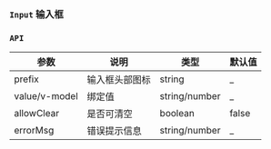 ### `Input` 输入框

<ClientOnly>
<template>
  <ShowComponent label="基础">
    <template #component-body>
      <ShowComponentItem>
        <smile-input 
          v-model="inputValue1" 
          placeholder="输入内容"
         >
        </smile-input>
      </ShowComponentItem>
    </template>
  <template #component-code>

  ```vue
  <smile-input 
    v-model="inputValue1" 
    placeholder="输入内容"
   >
  </smile-input>
  ```
  </template>
  </ShowComponent>
  <ShowComponent label="可清空">
     <template #component-body>
       <ShowComponentItem>
         <smile-input 
          v-model="inputValue2" 
          allowClear 
          placeholder="输入内容"
         >
         </smile-input>
       </ShowComponentItem>
     </template>
   <template #component-code>
 
   ```vue
   <smile-input 
     v-model="inputValue2" 
     allowClear 
     placeholder="输入内容"
   >
   </smile-input>
   ```
   </template>
  </ShowComponent>
  <ShowComponent label="带icon">
     <template #component-body>
       <ShowComponentItem>
         <smile-input
           class="username"
           prefix="user"
           v-model="username"
           placeholder="Please input username"
         >
         </smile-input>
         <smile-input
           class="password"
           prefix="password"
           v-model="password"
           type="password"
           placeholder="Please input password"
         >
         </smile-input>
       </ShowComponentItem>
     </template>
   <template #component-code>
 
   ```vue
   <smile-input
     class="username"
     prefix="user"
     v-model="username"
     placeholder="Please input username"
   >
   </smile-input>
   <smile-input
     class="password"
     prefix="password"
     v-model="password"
     type="password"
     placeholder="Please input password"
   >
   </smile-input>
   ```
   </template>
  </ShowComponent>
    <ShowComponent label="错误提示">
     <template #component-body>
       <ShowComponentItem>
         <smile-input
           prefix="user"
           v-model="username1"
           error-msg="用户名输入错误"
           placeholder="Please input username"
         >
         </smile-input>
       </ShowComponentItem>
     </template>
   <template #component-code>
 
   ```vue
   <smile-input
     class="username"
     prefix="user"
     v-model="username1"
     error-msg="用户名输入错误"
     placeholder="Please input username"
   >
   </smile-input>
   ```
   </template>
  </ShowComponent>
</template>
</ClientOnly>

<script>
export default {
  data() {
    return {
      inputValue1: '',
      inputValue2: '',
      username: '',
      username1: '错误的用户名',
      password: ''
    }
  },
  mounted() {
    
  },
  methods: {

  }
};
</script>
<style lang="scss" scoped>
.password {
  display: block;
  margin-top: 10px;
}
</style>
### `API`
|    参数      | 说明 | 类型 | 默认值 |
| ----------   | ---  | ---- | ------ | 
| prefix | 输入框头部图标 |string| _ |
| value/v-model | 绑定值 | string/number | _ |
| allowClear | 是否可清空  | boolean | false |
| errorMsg   | 错误提示信息  | string/number | _ |

